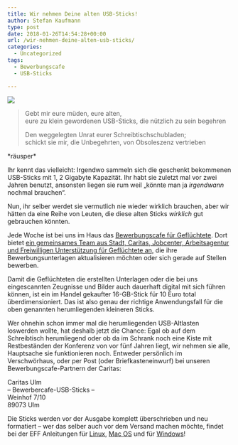 ```yaml
---
title: Wir nehmen Deine alten USB-Sticks!
author: Stefan Kaufmann
type: post
date: 2018-01-26T14:54:28+00:00
url: /wir-nehmen-deine-alten-usb-sticks/
categories:
  - Uncategorized
tags:
  - Bewerbungscafe
  - USB-Sticks

---
```

![](https://upload.wikimedia.org/wikipedia/commons/thumb/a/a4/Three_USB_Flash_Drives.jpeg/512px-Three_USB_Flash_Drives.jpeg)

> Gebt mir eure müden, eure alten,  
> eure zu klein gewordenen USB-Sticks, die nützlich zu sein begehren
> 
> Den weggelegten Unrat eurer Schreibtischschubladen;  
> schickt sie mir, die Unbegehrten, von Obsoleszenz vertrieben

\*räusper\*

Ihr kennt das vielleicht: Irgendwo sammeln sich die geschenkt bekommenen USB-Sticks mit 1, 2 Gigabyte Kapazität. Ihr habt sie zuletzt mal vor zwei Jahren benutzt, ansonsten liegen sie rum weil „könnte man ja _irgendwann_ nochmal brauchen“.

Nun, ihr selber werdet sie vermutlich nie wieder wirklich brauchen, aber wir hätten da eine Reihe von Leuten, die diese alten Sticks _wirklich_ gut gebrauchen könnten.
  
Jede Woche ist bei uns im Haus das [Bewerbungscafe für Geflüchtete][2]. Dort bietet [ein gemeinsames Team aus Stadt, Caritas, Jobcenter, Arbeitsagentur und Freiwilligen Unterstützung für Geflüchtete an,][3] die ihre Bewerbungsunterlagen aktualisieren möchten oder sich gerade auf Stellen bewerben.

Damit die Geflüchteten die erstellten Unterlagen oder die bei uns eingescannten Zeugnisse und Bilder auch dauerhaft digital mit sich führen können, ist ein im Handel gekaufter 16-GB-Stick für 10 Euro total überdimensioniert. Das ist also genau der richtige Anwendungsfall für die oben genannten herumliegenden kleineren Sticks.

Wer ohnehin schon immer mal die herumliegenden USB-Altlasten loswerden wollte, hat deshalb jetzt die Chance: Egal ob auf dem Schreibtisch herumliegend oder ob da im Schrank noch eine Kiste mit Restbeständen der Konferenz von vor fünf Jahren liegt, wir nehmen sie alle, Hauptsache sie funktionieren noch. Entweder persönlich im Verschwörhaus, oder per Post (oder Briefkasteneinwurf) bei unseren Bewerbungscafe-Partnern der Caritas:

Caritas Ulm  
– Bewerbercafe-USB-Sticks –  
Weinhof 7/10  
89073 Ulm

Die Sticks werden vor der Ausgabe komplett überschrieben und neu formatiert – wer das selber auch vor dem Versand machen möchte, findet bei der EFF Anleitungen für [Linux][4], [Mac OS][5] und für [Windows][6]!

 [1]: https://commons.wikimedia.org/wiki/File%3AThree_USB_Flash_Drives.jpeg "von -stk (Eigenes Werk) [CC0], via Wikimedia Commons"
 [2]: http://www.caritas-ulm-alb-donau.de/hilfe-und-beratung/migration-flucht/arbeitssuchende-fluechtlinge/arbeitssuchende-fluechtlinge
 [3]: https://www.ulm.de/sixcms/media.php/29/Flyer_Bewerbungscafe.pdf
 [4]: https://ssd.eff.org/en/module/how-delete-your-data-securely-linux
 [5]: https://ssd.eff.org/en/module/how-delete-your-data-securely-mac-os-x
 [6]: https://ssd.eff.org/en/module/how-delete-your-data-securely-windows